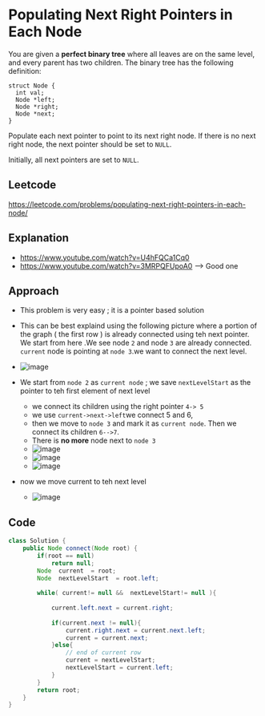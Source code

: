 # Populating Next Right Pointers in Each Node
You are given a **perfect binary tree** where all leaves are on the same level, and every parent has two children. The binary tree has the following definition:

````
struct Node {
  int val;
  Node *left;
  Node *right;
  Node *next;
}
````
Populate each next pointer to point to its next right node. If there is no next right node, the next pointer should be set to `NULL`.

Initially, all next pointers are set to `NULL`.


## Leetcode 
https://leetcode.com/problems/populating-next-right-pointers-in-each-node/ 


## Explanation
- https://www.youtube.com/watch?v=U4hFQCa1Cq0
- https://www.youtube.com/watch?v=3MRPQFUpoA0 --> Good one

## Approach
- This problem is very easy ; it is a pointer based solution 

- This can be best explaind using the following picture where a portion of the graph ( the first row ) is already connected using teh next pointer. We start from here .We see node `2` and node `3` are already connected. `current` node is pointing at `node 3`.we want to connect the next level. 
- ![image](https://user-images.githubusercontent.com/8110582/181082949-626b1167-450c-493c-b9ff-f178b9215ba0.png)

- We start from `node 2` as `current node` ; we save `nextLevelStart` as the pointer to teh first element of next level 
   - we connect its children using the right pointer `4-> 5`
   - we  use `current->next->left`we connect 5 and 6, 
   - then we move to `node 3` and mark it as `current node`. Then we connect its children `6-->7`.
   - There is **no more** node next to `node 3`
   - ![image](https://user-images.githubusercontent.com/8110582/181083075-ae8b2541-d161-4aa7-9219-90f4ab5343c1.png)
   - ![image](https://user-images.githubusercontent.com/8110582/181083136-672874c7-d025-4256-bd00-625b0395f22f.png)
   - ![image](https://user-images.githubusercontent.com/8110582/181083206-5fed7caf-eb5b-4fa5-83fb-2f827e9c4398.png)

- now we move current to teh next level
   - ![image](https://user-images.githubusercontent.com/8110582/181083471-33535c06-5f51-4fed-9f1a-cd518b126fc6.png)
 

## Code 

````java
class Solution {
    public Node connect(Node root) {
        if(root == null)
            return null;
        Node  current  = root;
        Node  nextLevelStart  = root.left;
        
        while( current!= null &&  nextLevelStart!= null ){
            
            current.left.next = current.right;
            
            if(current.next != null){
                current.right.next = current.next.left;
                current = current.next;
            }else{
                // end of current row
                current = nextLevelStart;
                nextLevelStart = current.left;
            }   
        }       
        return root;
    }
}
````
